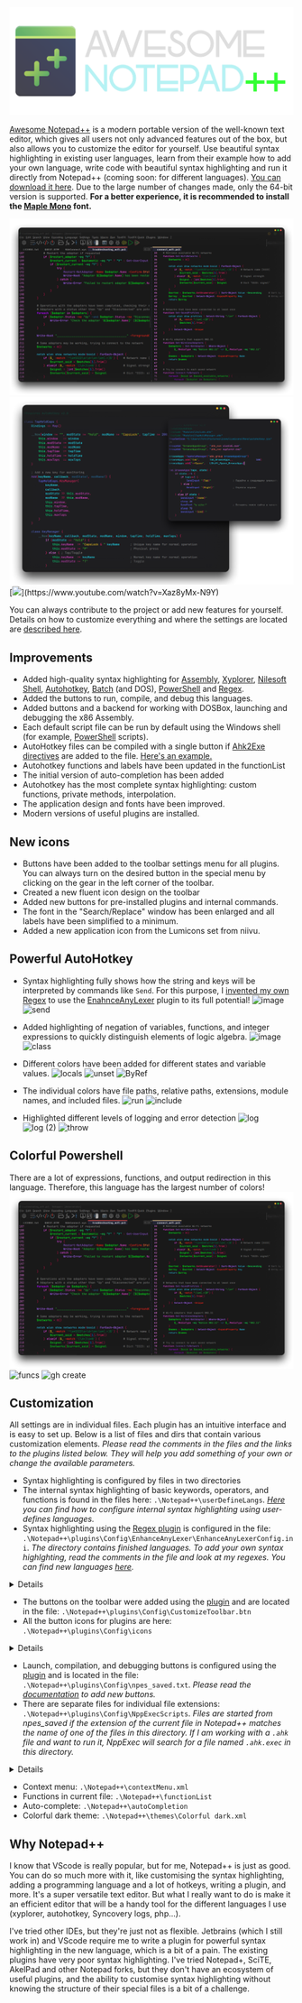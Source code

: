 ![](https://github.com/JoyHak/awesome-notepad-plus-plus/blob/main/images/banner.png)

[Awesome Notepad++](https://github.com/JoyHak/awesome-notepad-plus-plus/releases) is a modern portable version of the well-known text editor, which gives all users not only advanced features out of the box, but also allows you to customize the editor for yourself. Use beautiful syntax highlighting in existing user languages, learn from their example how to add your own language, write code with beautiful syntax highlighting and run it directly from Notepad++ (coming soon: for different languages). [You can download it here](https://github.com/JoyHak/awesome-notepad-plus-plus/releases ). Due to the large number of changes made, only the 64-bit version is supported. **For a better experience, it is recommended to install the [Maple Mono](https://github.com/subframe7536/maple-font) font.**

![](https://github.com/JoyHak/awesome-notepad-plus-plus/blob/main/images/toolbar.png)
![](https://github.com/JoyHak/awesome-notepad-plus-plus/blob/main/images/class.png)
[![]([https://youtu.be/Xaz8yMx-N9Y](https://www.youtube.com/watch?v=Xaz8yMx-N9Y))](https://www.youtube.com/watch?v=Xaz8yMx-N9Y)

You can always contribute to the project or add new features for yourself. Details on how to customize everything and where the settings are located are [described here](https://github.com/JoyHak/awesome-notepad-plus-plus/edit/main/README.md#customization).

## Improvements

- Added high-quality syntax highlighting for [Assembly](https://en.wikipedia.org/wiki/X86_assembly_language), [Xyplorer](https://www.xyplorer.com/tour.php?page=scripting), [Nilesoft Shell](https://nilesoft.org/docs), [Autohotkey](https://www.autohotkey.com/docs/v2/Program.htm), [Batch](https://en.wikipedia.org/wiki/Batch_file) (and DOS), [PowerShell](https://learn.microsoft.com/en-us/powershell/scripting/overview?view=powershell-7.5) and [Regex](https://en.wikipedia.org/wiki/Regular_expression). 
- Added the buttons to run, compile, and debug this languages.
- Added buttons and a backend for working with DOSBox, launching and debugging the x86 Assembly.
- Each default script file can be run by default using the Windows shell (for example, [PowerShell](https://learn.microsoft.com/en-us/powershell/scripting/overview?view=powershell-7.5) scripts).
- AutoHotkey files can be compiled with a single button if [Ahk2Exe directives](https://www.autohotkey.com/docs/v1/misc/Ahk2ExeDirectives.htm#Bin) are added to the file. [Here's an example.](https://github.com/JoyHak/QuickSwitch?tab=readme-ov-file#compiling)
- Autohotkey functions and labels have been updated in the functionList
- The initial version of auto-completion has been added
- Autohotkey has the most complete syntax highlighting: custom functions, private methods, interpolation.
- The application design and fonts have been improved.
- Modern versions of useful plugins are installed.

## New icons
- Buttons have been added to the toolbar settings menu for all plugins. You can always turn on the desired button in the special menu by clicking on the gear in the left corner of the toolbar.
 - Сreated a new fluent icon design on the toolbar
 - Added new buttons for pre-installed plugins and internal commands.
 - The font in the "Search/Replace" window has been enlarged and all labels have been simplified to a minimum.
 - Added a new application icon from the Lumicons set from niivu.

## Powerful AutoHotkey
- Syntax highlighting fully shows how the string and keys will be interpreted by commands like `Send`. For this purpose, I [invented my own Regex](https://github.com/JoyHak/RegEx-loop) to use the [EnahnceAnyLexer](https://github.com/Ekopalypse/EnhanceAnyLexer) plugin to its full potential!
![image](https://github.com/user-attachments/assets/cfa361fe-cc59-4a5f-a0a6-62444274e8f9)
![send](https://github.com/user-attachments/assets/3e954375-323f-4c9c-b8d6-bf8aa3a0d7b7)

- Added highlighting of negation of variables, functions, and integer expressions to quickly distinguish elements of logic algebra.
![image](https://github.com/user-attachments/assets/d5209044-c0f5-4b88-8f28-5db550ccab28)
![class](https://github.com/user-attachments/assets/39d8fcb1-29c2-48a7-af26-5f70af6166dd)

- Different colors have been added for different states and variable values.
![locals](https://github.com/user-attachments/assets/118eb993-83ec-48b2-ad9d-e56f65b4310e)
![unset](https://github.com/user-attachments/assets/89756412-5c1e-4ced-aea6-ab4aa5d035c0)
![ByRef](https://github.com/user-attachments/assets/3dd4e815-251c-4dcd-9dc3-4968b7d1d7e1)

- The individual colors have file paths, relative paths, extensions, module names, and included files.
![run](https://github.com/user-attachments/assets/3fc6ec6f-ee18-41d5-885e-2de2a047bfc9)
![include](https://github.com/user-attachments/assets/aacd3d9c-b62b-4809-bc8d-5cb30dd0fa3f)
- Highlighted different levels of logging and error detection
![log](https://github.com/user-attachments/assets/9006a8e1-bef7-4ef2-afc5-3455249850bc)
![log (2)](https://github.com/user-attachments/assets/5b9cf40a-3798-434c-84dd-8db4a76c4ffe)
![throw](https://github.com/user-attachments/assets/8d7d2978-d2da-4229-bc3b-b2d6b9e92f0b)

## Colorful Powershell
There are a lot of expressions, functions, and output redirection in this language. Therefore, this language has the largest number of colors!
![](https://github.com/JoyHak/awesome-notepad-plus-plus/blob/main/images/toolbar.png)
![funcs](https://github.com/user-attachments/assets/fbdf222f-2143-45c0-9832-2984b5e8bec7)
![gh create](https://github.com/user-attachments/assets/0ca9d61d-58ee-47d5-825f-49d7b46c84d4)


## Customization
All settings are in individual files. Each plugin has an intuitive interface and is easy to set up. Below is a list of files and dirs that contain various customization elements. *Please read the comments in the files and the links to the plugins listed below. They will help you add something of your own or change the available parameters.*
- Syntax highlighting is configured by files in two directories
 - The internal syntax highlighting of basic keywords, operators, and functions is found in the files here: `.\Notepad++\userDefineLangs`. *[Here](https://npp-user-manual.org/docs/user-defined-language-system/) you can find how to configure internal syntax highlighting using user-defines languages.* 
 - Syntax highlighting using the [Regex plugin](https://github.com/Ekopalypse/EnhanceAnyLexer) is configured in the file: `.\Notepad++\plugins\Config\EnhanceAnyLexer\EnhanceAnyLexerConfig.ini`. *The directory contains finished languages. To add your own syntax highlghting, read the comments in the file and look at my regexes. You can find new languages [here](https://github.com/notepad-plus-plus/userDefinedLanguages).*
<details><summary>Details</summary>

```fsharp

// Each configured lexer must have a section with its name
//  followed by one or more lines with the syntax
//  color[optional whitelist] = regular expression.
//  A color is a number in the range 0 - 16777215.
//  Examples:

[Autohotkey]
; Functions and classes: whole word and ( or {
#6278df = \b\w+\b\.(call|bind|name)

; Logging
#abba41[4] = (?i)\b(Log\w*)\b
#ff3e33[4,8] = (?i)\b(\w*Error|(Log)?Exception|throw)\b
```
</details>

- The buttons on the toolbar were added using the [plugin](https://sourceforge.net/projects/npp-customize/) and are located in the file: `.\Notepad++\plugins\Config\CustomizeToolbar.btn`
- All the button icons for plugins are here: `.\Notepad++\plugins\Config\icons`
<details><summary>Details</summary>

```ini
; Each custom button definiton comprises 7 comma separated fields:
; Menu1, Submenu1, Submenu2, Submenu3, name.bmp, light.ico, dark.ico
;  
; Some fields are optional:
;   .bmp and .ico
;   after the last visible SubmenuN, the SubmenuN+1 fields become optional 
;  
; If .bmp or .ico file names are present, the files must be located 
; in the Notepad++ configuration sub-folder: ..\plugins\config
;  
;  
; Quick codes can be used instead of file names: *color:label 
; A quick code comprises:
; an * followed by either a color code letter/hex color value
; label
;  
;  
; EXAMPLES
; Define custom button using file names:
Edit,Select_All,,,standard-1.bmp,fluentlight-1.ico,fluentdark-1.ico
; Redefine existing button using file names:
Plugins,Compare,Navigation_Bar,,standard-3.bmp,fluentlight-3.ico,fluentdark-3.ico
; Run and compile
Plugins,NppExec,Debug,,,icons\debug.ico
Plugins,NppExec,Compile,,,icons\compile.ico
Plugins,NppExec,Run,,,icons\run.ico
 
```
</details>

- Launch, compilation, and debugging buttons is configured using the [plugin](https://github.com/d0vgan/nppexec) and is located in the file: `.\Notepad++\plugins\Config\npes_saved.txt`. *Please read the [documentation](https://github.com/d0vgan/nppexec/blob/master/docs/NppExec_HelpAll.txt) to add new buttons.*
- There are separate files for individual file extensions: `.\Notepad++\plugins\Config\NppExecScripts`. *Files are started from npes_saved if the extension of the current file in Notepad++ matches the name of one of the files in this directory. If I am working with a `.ahk` file and want to run it, NppExec will search for a file named `.ahk.exec` in this directory.*
<details><summary>Details</summary>
Depending on the selected button, the file will start with arguments. For example, the `run` button will pass the `-run` argument to the file.

```javascript
// npes_saves.txt
::Run
    set local CONFIG = $(NPP_DIRECTORY)\plugins\Config\NppExecScripts\$(EXT_PART).exec
    set exists ~ fileexists $(CONFIG)
    if $(exists) == 1 then
        NPP_EXEC $(CONFIG) -run
```
Further, these arguments can be processed as desired in the file. I chose the option of [jumping](https://en.wikipedia.org/wiki/Goto) to the args:

```javascript
// .ahk.exec
// Jump to the label that matches the arg
goto $(ARGV)

:-run
    // Run using Windows file assoc.
    NPP_RUN "$(FULL_CURRENT_PATH)"
    exit

:-compile-run       
    :-compile
        // Kill running script & exe silently before compiling
        taskkill /f /t /im "$(NAME_PART)*"                      // .exe
        taskkill /fi "WINDOWTITLE eq $(FULL_CURRENT_PATH)*"     // .ahk

        $(COMPILER) /in "$(FILE_NAME)" /silent

        if $(ARGV) == -compile then
            exit            
        endif
     
    // Run only after success
    if $(EXITCODE) == 0 then
        set exists ~ fileexists $(OUTPUTL)
        if $(exists) == 1 then
            NPP_RUN $(OUTPUTL)
        ...
```
</details>

- Context menu: `.\Notepad++\contextMenu.xml`
- Functions in current file: `.\Notepad++\functionList`
- Auto-complete: `.\Notepad++\autoCompletion`
- Colorful dark theme: `.\Notepad++\themes\Colorful dark.xml`

## Why Notepad++

I know that VScode is really popular, but for me, Notepad++ is just as good. You can do so much more with it, like customising the syntax highlighting, adding a programming language and a lot of hotkeys, writing a plugin,  and more. It's a super versatile text editor. But what I really want to do is make it an efficient editor that will be a handy tool for the different languages I use (xyplorer, autohotkey, Syncovery logs, php...).

I've tried other IDEs, but they're just not as flexible. Jetbrains (which I still work in) and VScode require me to write a plugin for powerful syntax highlighting in the new language, which is a bit of a pain. The existing plugins have very poor syntax highlighting. I've tried Notepad+, SciTE, AkelPad and other Notepad forks, but they don't have an ecosystem of useful plugins, and the ability to customise syntax highlighting without knowing the structure of their special files is a bit of a challenge.



